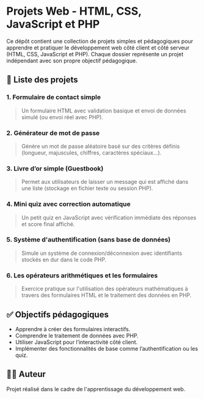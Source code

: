 
# Projets Web -  HTML, CSS, JavaScript et PHP

Ce dépôt contient une collection de projets simples et pédagogiques pour apprendre et pratiquer le développement web côté client et côté serveur (HTML, CSS, JavaScript et PHP). Chaque dossier représente un projet indépendant avec son propre objectif pédagogique.

## 📁 Liste des projets

### 1. Formulaire de contact simple
> Un formulaire HTML avec validation basique et envoi de données simulé (ou envoi réel avec PHP).

### 2. Générateur de mot de passe
> Génère un mot de passe aléatoire basé sur des critères définis (longueur, majuscules, chiffres, caractères spéciaux...).

### 3. Livre d’or simple (Guestbook)
> Permet aux utilisateurs de laisser un message qui est affiché dans une liste (stockage en fichier texte ou session PHP).

### 4. Mini quiz avec correction automatique
> Un petit quiz en JavaScript avec vérification immédiate des réponses et score final affiché.

### 5. Système d'authentification (sans base de données)
> Simule un système de connexion/déconnexion avec identifiants stockés en dur dans le code PHP.

### 6. Les opérateurs arithmétiques et les formulaires
> Exercice pratique sur l'utilisation des opérateurs mathématiques à travers des formulaires HTML et le traitement des données en PHP.



## ✅ Objectifs pédagogiques

- Apprendre à créer des formulaires interactifs.
- Comprendre le traitement de données avec PHP.
- Utiliser JavaScript pour l’interactivité côté client.
- Implémenter des fonctionnalités de base comme l’authentification ou les quiz.



## 🧑‍💻 Auteur

Projet réalisé dans le cadre de l'apprentissage du développement web.




